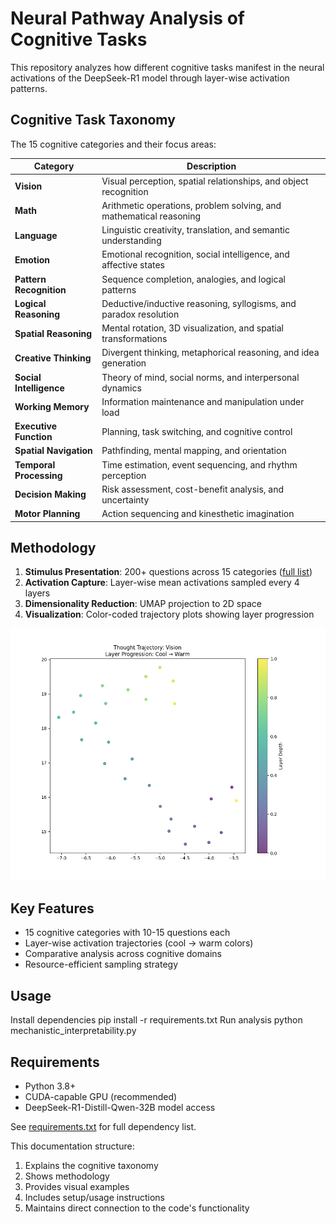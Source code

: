 # Neural Pathway Analysis of Cognitive Tasks

This repository analyzes how different cognitive tasks manifest in the neural activations of the DeepSeek-R1 model through layer-wise activation patterns.

## Cognitive Task Taxonomy

The 15 cognitive categories and their focus areas:

| Category | Description |
|----------|-------------|
| **Vision** | Visual perception, spatial relationships, and object recognition |
| **Math** | Arithmetic operations, problem solving, and mathematical reasoning |
| **Language** | Linguistic creativity, translation, and semantic understanding |
| **Emotion** | Emotional recognition, social intelligence, and affective states |
| **Pattern Recognition** | Sequence completion, analogies, and logical patterns |
| **Logical Reasoning** | Deductive/inductive reasoning, syllogisms, and paradox resolution |
| **Spatial Reasoning** | Mental rotation, 3D visualization, and spatial transformations |
| **Creative Thinking** | Divergent thinking, metaphorical reasoning, and idea generation |
| **Social Intelligence** | Theory of mind, social norms, and interpersonal dynamics |
| **Working Memory** | Information maintenance and manipulation under load |
| **Executive Function** | Planning, task switching, and cognitive control |
| **Spatial Navigation** | Pathfinding, mental mapping, and orientation |
| **Temporal Processing** | Time estimation, event sequencing, and rhythm perception |
| **Decision Making** | Risk assessment, cost-benefit analysis, and uncertainty |
| **Motor Planning** | Action sequencing and kinesthetic imagination |

## Methodology

1. **Stimulus Presentation**: 200+ questions across 15 categories ([full list](questions.json))
2. **Activation Capture**: Layer-wise mean activations sampled every 4 layers
3. **Dimensionality Reduction**: UMAP projection to 2D space
4. **Visualization**: Color-coded trajectory plots showing layer progression

![Example Visualization](thought_trajectory_Vision.png)

## Key Features

- 15 cognitive categories with 10-15 questions each
- Layer-wise activation trajectories (cool → warm colors)
- Comparative analysis across cognitive domains
- Resource-efficient sampling strategy

## Usage
Install dependencies
pip install -r requirements.txt
Run analysis
python mechanistic_interpretability.py

## Requirements

- Python 3.8+
- CUDA-capable GPU (recommended)
- DeepSeek-R1-Distill-Qwen-32B model access

See [requirements.txt](requirements.txt) for full dependency list.

This documentation structure:
1. Explains the cognitive taxonomy
2. Shows methodology
3. Provides visual examples
4. Includes setup/usage instructions
5. Maintains direct connection to the code's functionality